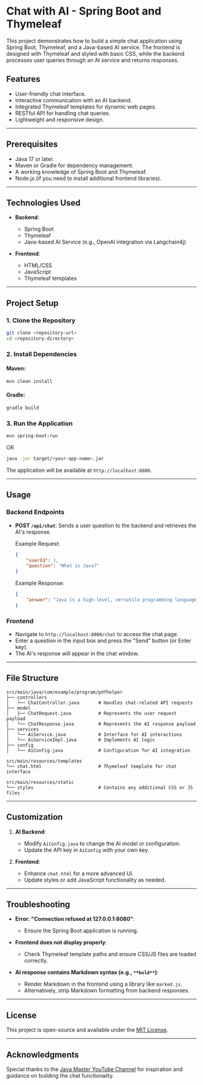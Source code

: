 # Chat with AI - Spring Boot and Thymeleaf

This project demonstrates how to build a simple chat application using Spring Boot, Thymeleaf, and a Java-based AI service. The frontend is designed with Thymeleaf and styled with basic CSS, while the backend processes user queries through an AI service and returns responses.

## Features
- User-friendly chat interface.
- Interactive communication with an AI backend.
- Integrated Thymeleaf templates for dynamic web pages.
- RESTful API for handling chat queries.
- Lightweight and responsive design.

---

## Prerequisites
- Java 17 or later.
- Maven or Gradle for dependency management.
- A working knowledge of Spring Boot and Thymeleaf.
- Node.js (if you need to install additional frontend libraries).

---

## Technologies Used
- **Backend**:
  - Spring Boot
  - Thymeleaf
  - Java-based AI Service (e.g., OpenAI integration via Langchain4j)

- **Frontend**:
  - HTML/CSS
  - JavaScript
  - Thymeleaf templates

---

## Project Setup

### 1. Clone the Repository
```bash
git clone <repository-url>
cd <repository-directory>
```

### 2. Install Dependencies
#### Maven:
```bash
mvn clean install
```
#### Gradle:
```bash
gradle build
```

### 3. Run the Application
```bash
mvn spring-boot:run
```
OR
```bash
java -jar target/<your-app-name>.jar
```

The application will be available at `http://localhost:8080`.

---

## Usage

### Backend Endpoints
- **POST `/api/chat`**: Sends a user question to the backend and retrieves the AI's response.
  
  Example Request:
  ```json
  {
      "userId": 1,
      "question": "What is Java?"
  }
  ```

  Example Response:
  ```json
  {
      "answer": "Java is a high-level, versatile programming language..."
  }
  ```

### Frontend
- Navigate to `http://localhost:8080/chat` to access the chat page.
- Enter a question in the input box and press the "Send" button (or Enter key).
- The AI's response will appear in the chat window.

---

## File Structure
```plaintext
src/main/java/com/example/program/pdfhelper
├── controllers
│   └── ChatController.java       # Handles chat-related API requests
├── model
│   ├── ChatRequest.java          # Represents the user request payload
│   └── ChatResponse.java         # Represents the AI response payload
├── services
│   └── AiService.java            # Interface for AI interactions
│   └── AiServiceImpl.java        # Implements AI logic
├── config
│   └── AiConfig.java             # Configuration for AI integration

src/main/resources/templates
└── chat.html                     # Thymeleaf template for chat interface

src/main/resources/static
└── styles                        # Contains any additional CSS or JS files
```

---

## Customization
1. **AI Backend**:
   - Modify `AiConfig.java` to change the AI model or configuration.
   - Update the API key in `AiConfig` with your own key.

2. **Frontend**:
   - Enhance `chat.html` for a more advanced UI.
   - Update styles or add JavaScript functionality as needed.

---

## Troubleshooting
- **Error: "Connection refused at 127.0.0.1:8080"**:
  - Ensure the Spring Boot application is running.

- **Frontend does not display properly**:
  - Check Thymeleaf template paths and ensure CSS/JS files are loaded correctly.

- **AI response contains Markdown syntax (e.g., `**bold**`)**:
  - Render Markdown in the frontend using a library like `marked.js`.
  - Alternatively, strip Markdown formatting from backend responses.

---

## License
This project is open-source and available under the [MIT License](LICENSE).

---

## Acknowledgments
Special thanks to the [Java Master YouTube Channel](https://www.youtube.com/watch?v=KX1BuokLLpg&ab_channel=JavaMaster) for inspiration and guidance on building the chat functionality.


